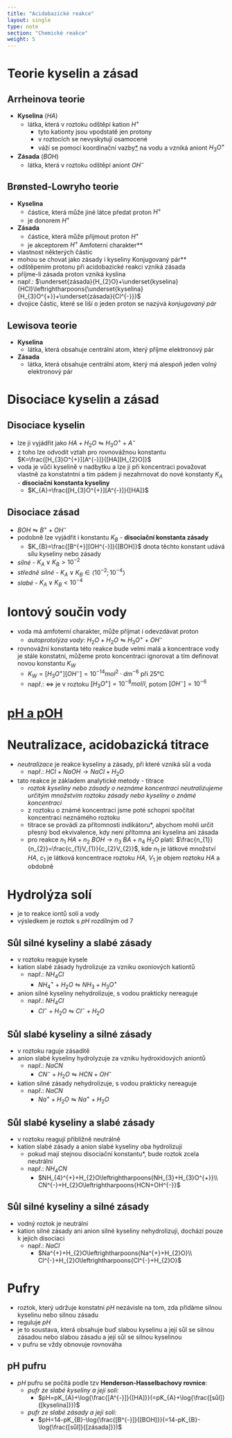 ```yaml
---
title: "Acidobazické reakce"
layout: single
type: note
section: "Chemické reakce"
weight: 5
---
```

# Teorie kyselin a zásad
## Arrheinova teorie
- **Kyselina** ($HA$)
    - látka, která v roztoku odštěpí kation $H^{+}$
        - tyto kationty jsou vpodstatě jen protony
        - v roztocích se nevyskytují osamocené
        - váží se pomocí koordinační vazby[*](/notes/research/chemistry/general-chemistry/chemical-bonds/donor-acceptor-bond) na vodu a vzniká aniont $H_{3}O^{+}$
- **Zásada** ($BOH$)
    - látka, která v roztoku odštěpí aniont $OH^{-}$
## Brønsted-Lowryho teorie
- **Kyselina**
    - částice, která může jiné látce předat proton $H^{+}$
    - je donorem $H^{+}$
- **Zásada**
    - částice, která může přijmout proton $H^{+}$
    - je akceptorem $H^{+}$
Amfoterní charakter** 
- vlastnost některých částic
- mohou se chovat jako zásady i kyseliny
Konjugovaný pár**
- odštěpením protonu při acidobazické reakci vzniká zásada
- příjme-li zásada proton vzniká kyslina
- např.: $\underset{zásada}{H_{2}O}+\underset{kyselina}{HCl}\leftrightharpoons{\underset{kyselina}{H_{3}O^{+}}+\underset{zásada}{Cl^{-}}}$
- dvojice částic, které se liší o jeden proton se nazývá _konjugovaný pár_
## Lewisova teorie
- **Kyselina**
    - látka, která obsahuje centrální atom, který příjme elektronový pár
- **Zásada** 
    - látka, která obsahuje centrální atom, který má alespoň jeden volný elektronový pár
# Disociace kyselin a zásad
## Disociace kyselin
- lze ji vyjádřit jako $HA+H_{2}O\leftrightharpoons{H_{3}O^{+}+A^{-}}$
- z toho lze odvodit vztah pro rovnovážnou konstantu $K=\frac{[H_{3}O^{+}][A^{-}]}{[HA][H_{2}O]}$
- voda je vůči kyselině v nadbytku a lze ji při koncentraci považovat vlastně za konstatntní a tím pádem ji nezahrnovat do nové konstanty $K_{A}$ - **disociační konstanta kyseliny**
    - $K_{A}=\frac{[H_{3}O^{+}][A^{-}]}{[HA]}$
## Disociace zásad
- $BOH\leftrightharpoons{B^{+}+OH^{-}}$
- podobně lze vyjádřit i konstantu $K_{B}$ - **disociační konstanta zásady**
    - $K_{B}=\frac{[B^{+}][OH^{-}]}{[BOH]}$
dnota těchto konstant udává sílu kyseliny nebo zásady
- _silné_ - $K_{A}\vee{K_{B}>10^{-2}}$
- _středně silné_ - $K_{A}\vee{K_{B}\in\langle{10^{-2};10^{-4}}\rangle}$
- _slabé_ - $K_{A}\vee{K_{B}<10^{-4}}$
# Iontový součin vody
- voda má amfoterní charakter, může příjmat i odevzdávat proton
    - _autoprotolýza vody_: $H_{2}O+H_{2}O\leftrightharpoons{H_{3}O^{+}+OH^{-}}$
- rovnovážní konstanta této reakce bude velmi malá a koncentrace vody je stále konstatní, můžeme proto koncentraci ignorovat a tím definovat novou konstantu $K_{W}$
    - $K_{W}=[H_{3}O^{+}][OH^{-}]=10^{-14}mol^{2}\cdot{dm^{-6}}$ při 25°C
    - např.: <=> je v roztoku $[H_{3}O^{+}]=10^{-8}mol/l$, potom $[OH^{-}]=10^{-6}$
# [pH a pOH](/notes/research/chemistry/general-chemistry/chemical-reactions/ph-and-poh)
# Neutralizace, acidobazická titrace
- _neutralizace_ je reakce kyseliny a zásady, při které vzniká sůl a voda
    - např.: $HCl + NaOH\longrightarrow{NaCl+H_{2}O}$
- tato reakce je základem analytické metody - titrace
    - _roztok kyseliny nebo zásady o neznáme koncentraci neutralizujeme určitým množstvím roztoku zásady nebo kyseliny o známé koncentraci_
    - z roztoku o známé koncentraci jsme poté schopni spočítat koncentraci neznámého roztoku
    - titrace se provádí za přítomnosti indikátoru*, abychom mohli určit přesný bod ekvivalence, kdy není přítomna ani kyselina ani zásada
    - pro reakce $n_{1}\ HA+n_{2}\ BOH\longrightarrow{n_{3}\ BA+n_{4}\ H_{2}O}$ platí: $\frac{n_{1}}{n_{2}}=\frac{c_{1}V_{1}}{c_{2}V_{2}}$, kde $n_{1}$ je látkové množství $HA$, $c_{1}$ je látková koncentrace roztoku $HA$, $V_{1}$ je objem roztoku $HA$ a obdobně
# Hydrolýza solí
- je to reakce iontů solí a vody
- výsledkem je roztok s $pH$ rozdílným od 7
## Sůl silné kyseliny a slabé zásady
- v roztoku reaguje kysele
- kation slabé zásady hydrolizuje za vzniku oxoniových kationtů
    - např.: $NH_{4}Cl$ 
        - $NH_{4}^{+}+H_{2}O\leftrightharpoons{NH_{3}+H_{3}O^{+}}$
- anion silné kyseliny nehydrolizuje, s vodou prakticky nereaguje
    - např.: $NH_{4}Cl$ 
        - $Cl^{-}+H_{2}O\leftrightharpoons{Cl^{-}+H_{2}O}$
## Sůl slabé kyseliny a silné zásady
- v roztoku raguje zásaditě
- anion slabé kyseliny hydrolyzuje za vzniku hydroxidových aniontů
    - např.: $NaCN$
        - $CN^{-}+H_{2}O\leftrightharpoons{HCN+OH^{-}}$
- kation silné zásady nehydrolizuje, s vodou prakticky nereaguje
    - např.: $NaCN$ 
        - $Na^{+}+H_{2}O\leftrightharpoons{Na^{+}+H_{2}O}$
## Sůl slabé kyseliny a slabé zásady
- v roztoku reagují přibližně neutrálně
- kation slabé zásady a anion slabé kyseliny oba hydrolizují
    - pokud mají stejnou disociační konstantu*, bude roztok zcela neutrální
    - např.: $NH_{4}CN$
        - $NH_{4}^{+}+H_{2}O\leftrightharpoons{NH_{3}+H_{3}O^{+}}\\ CN^{-}+H_{2}O\leftrightharpoons{HCN+OH^{-}}$
## Sůl silné kyseliny a silné zásady
- vodný roztok je neutrální
- kation silné zásady ani anion silné kyseliny nehydrolizují, dochází pouze k jejich disociaci
    - např.: $NaCl$
        - $Na^{+}+H_{2}O\leftrightharpoons{Na^{+}+H_{2}O}\\ Cl^{-}+H_{2}O\leftrightharpoons{Cl^{-}+H_{2}O}$
# Pufry
- roztok, který udržuje konstatní $pH$ nezávisle na tom, zda přidáme silnou kyselinu nebo silnou zásadu
- reguluje $pH$
- je to soustava, která obsahuje buď slabou kyselinu a její sůl se silnou zásadou nebo slabou zásadu a její sůl se silnou kyselinou
- v pufru se vždy obnovuje rovnováha
## pH pufru
- $pH$ pufru se počítá podle tzv **Henderson-Hasselbachovy rovnice**:
    - _pufr ze slabé kyseliny a její soli_: 
        - $pH=pK_{A}+\log{\frac{[A^{-}]}{[HA]}}(=pK_{A}+\log{\frac{[sůl]}{[kyselina]}})$
    - _pufr ze slabé zásady a její soli:_ 
        - $pH=14-pK_{B}-\log{\frac{[B^{-}]}{[BOH]}}(=14-pK_{B}-\log{\frac{[sůl]}{[zásada]}})$